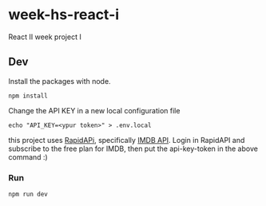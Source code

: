 # week-hs-react-i

React II week project I

## Dev

Install the packages with node. 

```shell
npm install
```

Change the API KEY in a new local configuration file

```shell
echo "API_KEY=<ypur token>" > .env.local
```

this project uses [RapidAPi](https://rapidapi.com), specifically [IMDB API](https://rapidapi.com/DataCrawler/api/imdb188). Login in RapidAPI and subscribe to the free plan for IMDB, then put the api-key-token in the above command :)

### Run

```shell
npm run dev
```